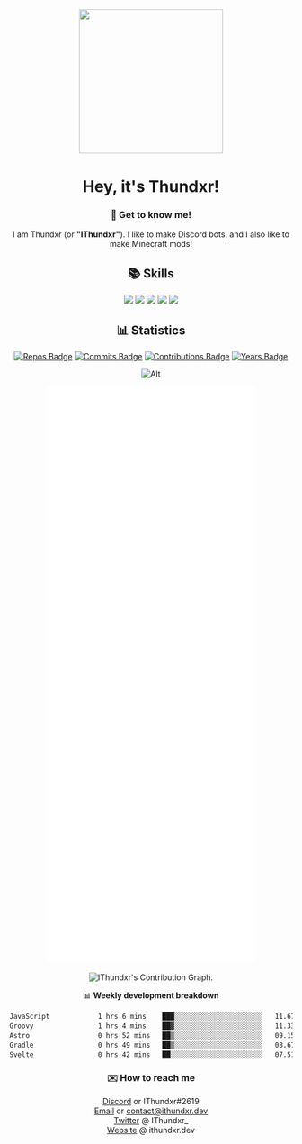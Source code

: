 <div align="center">
  <img src="https://ithundxr.dev/ithundxr.jpg" width="256" height="256">
  <h1>Hey, it's Thundxr!</h1>
</div>

<div align="center">
  <h3>👋 Get to know me!</h3>
  <p>I am Thundxr (or <strong>"IThundxr"</strong>). I like to make Discord bots, and I also like to make Minecraft mods!</p>
</div>

<div align="center">
  <h2>📚 Skills</h2>
  <img src="https://github.com/rahul-jha98/README_icons/blob/main/language_and_tools/square/java/java.png">
  <img src="https://github.com/rahul-jha98/README_icons/blob/main/language_and_tools/square/javascript/javascript.png">
  <img src="https://github.com/rahul-jha98/README_icons/blob/main/language_and_tools/square/typescript/typescript.png">
  <img src="https://github.com/rahul-jha98/README_icons/blob/main/language_and_tools/square/node/node.png">
  <img src="https://github.com/rahul-jha98/README_icons/blob/main/language_and_tools/square/html/html.png">
</div>

<div align="center">
  <h2>📊 Statistics</h2>
  
  [![Repos Badge](https://badges.strrl.dev/repos/IThundxr)](https://badges.strrl.dev) [![Commits Badge](https://badges.strrl.dev/commits/all/IThundxr)](https://badges.strrl.dev) [![Contributions Badge](https://badges.strrl.dev/contributions/all/IThundxr)](https://badges.strrl.dev) [![Years Badge](https://badges.strrl.dev/years/IThundxr)](https://badges.strrl.dev)

  ![Alt](https://discord.c99.nl/widget/theme-4/694604709591384226.png)
  
  ![Metrics](https://raw.githubusercontent.com/IThundxr/IThundxr/master/github-metrics.svg)
  
  <img height="295em" src="https://github-readme-activity-graph.vercel.app/graph?username=IThundxr&theme=rogue" alt=" IThundxr's Contribution Graph.">

  📊 **Weekly development breakdown**
  <!--START_SECTION:waka-->

```txt
JavaScript            1 hrs 6 mins    ███░░░░░░░░░░░░░░░░░░░░░░   11.67 %
Groovy                1 hrs 4 mins    ██▓░░░░░░░░░░░░░░░░░░░░░░   11.33 %
Astro                 0 hrs 52 mins   ██▒░░░░░░░░░░░░░░░░░░░░░░   09.15 %
Gradle                0 hrs 49 mins   ██▒░░░░░░░░░░░░░░░░░░░░░░   08.67 %
Svelte                0 hrs 42 mins   ██░░░░░░░░░░░░░░░░░░░░░░░   07.51 %
```

<!--END_SECTION:waka-->
</div>

<div align="center">
  <h3>✉️ How to reach me</h3>
  
[Discord](https://discord.com/users/694604709591384226) or IThundxr#2619  
[Email](mailto:contact@ithundxr.dev) or contact@ithundxr.dev  
[Twitter](https://twitter.com/IThundxr_) @ IThundxr_  
[Website](https://ithundxr.dev) @ ithundxr.dev

</div>
